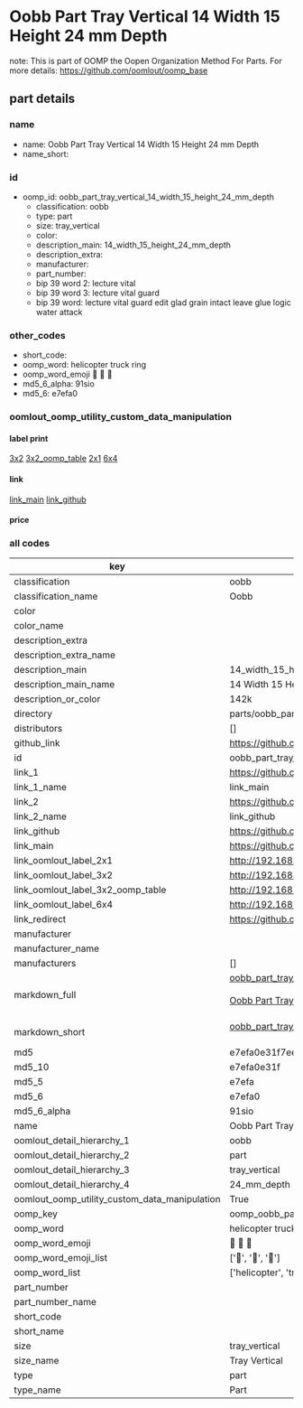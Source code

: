 # Oobb Part Tray Vertical 14 Width 15 Height 24 mm Depth  

note: This is part of OOMP the Oopen Organization Method For Parts. For more details: https://github.com/oomlout/oomp_base

##  part details
  







### name
* name: Oobb Part Tray Vertical 14 Width 15 Height 24 mm Depth
* name_short: 
### id
* oomp_id: oobb_part_tray_vertical_14_width_15_height_24_mm_depth
  * classification: oobb
  * type: part
  * size: tray_vertical
  * color: 
  * description_main: 14_width_15_height_24_mm_depth
  * description_extra: 
  * manufacturer: 
  * part_number: 
  * bip 39 word 2: lecture vital
  * bip 39 word 3: lecture vital guard
  * bip 39 word: lecture vital guard edit glad grain intact leave glue logic water attack

### other_codes
* short_code: 
* oomp_word: helicopter truck ring
* oomp_word_emoji :helicopter: :truck: :ring:
* md5_6_alpha: 91sio
* md5_6: e7efa0






### oomlout_oomp_utility_custom_data_manipulation
#### label print
[3x2](http://192.168.1.245:1112/?label=oomp%2091sio)
[3x2_oomp_table](http://192.168.1.108:1112/?label=oomp%2091sio)
[2x1](http://192.168.1.242:1112/?label=oomp%2091sio)
[6x4](http://192.168.1.55:1112/?label=oomp%2091sio)    

#### link

[link_main](https://github.com/oomlout/oomlout_oomp_version_1_messy/tree/main/parts/oobb_part_tray_vertical_14_width_15_height_24_mm_depth) [link_github](https://github.com/oomlout/oomlout_oomp_version_1_messy/tree/main/parts/oobb_part_tray_vertical_14_width_15_height_24_mm_depth)                             

#### price







### all codes 
| key | value |  
| --- | --- |  
| classification | oobb |  
| classification_name | Oobb |  
| color |  |  
| color_name |  |  
| description_extra |  |  
| description_extra_name |  |  
| description_main | 14_width_15_height_24_mm_depth |  
| description_main_name | 14 Width 15 Height 24 mm Depth |  
| description_or_color | 142k |  
| directory | parts/oobb_part_tray_vertical_14_width_15_height_24_mm_depth |  
| distributors | [] |  
| github_link | https://github.com/oomlout/oomlout_oomp_part_src/tree/main/parts/oobb_part_tray_vertical_14_width_15_height_24_mm_depth |  
| id | oobb_part_tray_vertical_14_width_15_height_24_mm_depth |  
| link_1 | https://github.com/oomlout/oomlout_oomp_version_1_messy/tree/main/parts/oobb_part_tray_vertical_14_width_15_height_24_mm_depth |  
| link_1_name | link_main |  
| link_2 | https://github.com/oomlout/oomlout_oomp_version_1_messy/tree/main/parts/oobb_part_tray_vertical_14_width_15_height_24_mm_depth |  
| link_2_name | link_github |  
| link_github | https://github.com/oomlout/oomlout_oomp_version_1_messy/tree/main/parts/oobb_part_tray_vertical_14_width_15_height_24_mm_depth |  
| link_main | https://github.com/oomlout/oomlout_oomp_version_1_messy/tree/main/parts/oobb_part_tray_vertical_14_width_15_height_24_mm_depth |  
| link_oomlout_label_2x1 | http://192.168.1.242:1112/?label=oomp%2091sio |  
| link_oomlout_label_3x2 | http://192.168.1.245:1112/?label=oomp%2091sio |  
| link_oomlout_label_3x2_oomp_table | http://192.168.1.108:1112/?label=oomp%2091sio |  
| link_oomlout_label_6x4 | http://192.168.1.55:1112/?label=oomp%2091sio |  
| link_redirect | https://github.com/oomlout/oomlout_oomp_version_1_messy/tree/main/parts/oobb_part_tray_vertical_14_width_15_height_24_mm_depth |  
| manufacturer |  |  
| manufacturer_name |  |  
| manufacturers | [] |  
| markdown_full | [oobb_part_tray_vertical_14_width_15_height_24_mm_depth](none)<br>[](none)<br>[Oobb Part Tray Vertical 14 Width 15 Height 24 Mm Depth](none)<br><br> |  
| markdown_short | [oobb_part_tray_vertical_14_width_15_height_24_mm_depth](none)<br><br> |  
| md5 | e7efa0e31f7eeeb196314466cebd43f8 |  
| md5_10 | e7efa0e31f |  
| md5_5 | e7efa |  
| md5_6 | e7efa0 |  
| md5_6_alpha | 91sio |  
| name | Oobb Part Tray Vertical 14 Width 15 Height 24 mm Depth |  
| oomlout_detail_hierarchy_1 | oobb |  
| oomlout_detail_hierarchy_2 | part |  
| oomlout_detail_hierarchy_3 | tray_vertical |  
| oomlout_detail_hierarchy_4 | 24_mm_depth |  
| oomlout_oomp_utility_custom_data_manipulation | True |  
| oomp_key | oomp_oobb_part_tray_vertical_14_width_15_height_24_mm_depth |  
| oomp_word | helicopter truck ring |  
| oomp_word_emoji | :helicopter: :truck: :ring: |  
| oomp_word_emoji_list | [':helicopter:', ':truck:', ':ring:'] |  
| oomp_word_list | ['helicopter', 'truck', 'ring'] |  
| part_number |  |  
| part_number_name |  |  
| short_code |  |  
| short_name |  |  
| size | tray_vertical |  
| size_name | Tray Vertical |  
| type | part |  
| type_name | Part |  
